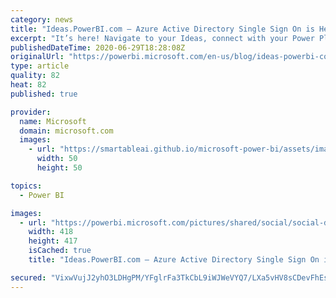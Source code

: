 ```yaml
---
category: news
title: "Ideas.PowerBI.com – Azure Active Directory Single Sign On is Here!"
excerpt: "It’s here! Navigate to your Ideas, connect with your Power Platform Community and other Power Platform sites using one identity! Find out what you need to do for the new Ideas.PowerBI.Com Single Sign On experience!"
publishedDateTime: 2020-06-29T18:28:08Z
originalUrl: "https://powerbi.microsoft.com/en-us/blog/ideas-powerbi-com-azure-active-directory-single-sign-on-is-here/"
type: article
quality: 82
heat: 82
published: true

provider:
  name: Microsoft
  domain: microsoft.com
  images:
    - url: "https://smartableai.github.io/microsoft-power-bi/assets/images/organizations/microsoft.com-50x50.jpg"
      width: 50
      height: 50

topics:
  - Power BI

images:
  - url: "https://powerbi.microsoft.com/pictures/shared/social/social-default-image.png"
    width: 418
    height: 417
    isCached: true
    title: "Ideas.PowerBI.com – Azure Active Directory Single Sign On is Here!"

secured: "VixwVujJ2yhO3LDHgPM/YFglrFa3TkCbL9iWJWeVYQ7/LXa5vHV8sCDevFhEsWUI3JK3SBMfiJo+1h/msiThCP7w32krridkaFu/WwzwvHGswAsUjxTVSam1jbZ6BS1StLj12YmmLPT5/qcnjSyaEC9Bc20aJsmchu8Y/qJP9VcFhx/ZVf9R5Il5dCY200VHcQfhFzEMWnwzGiJlb1NEpJcKvjnZjeiS5yo0l4VUw/40+pSNnRqmlGrR3BRsSH/rqP6MnQ3ZeiF2QCm0sWbI2SqWReMKD6n1Hhl2gqEsEve+Y/yEnF++3vnzF5TjILG9+zpiGmMFY662hAFSEBpNkQ==;WvOkn7xU7rYk3thqDGEkmQ=="
---
```



